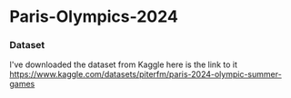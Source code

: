 # Paris-Olympics-2024

### Dataset
I've downloaded the dataset from Kaggle here is the link to it
https://www.kaggle.com/datasets/piterfm/paris-2024-olympic-summer-games

